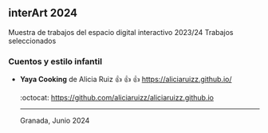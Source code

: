 ## interArt 2024

Muestra de trabajos del espacio digital interactivo 2023/24 Trabajos seleccionados



### Cuentos y estilo infantil
* **Yaya Cooking** de Alicia Ruiz :+1: :+1: :+1: https://aliciaruizz.github.io/

  :octocat:  https://github.com/aliciaruizz/aliciaruizz.github.io

  
  ----
  
  
  Granada, Junio 2024
  

